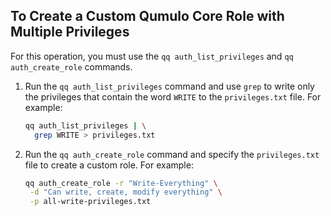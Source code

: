 ## To Create a Custom Qumulo Core Role with Multiple Privileges
For this operation, you must use the `qq auth_list_privileges` and `qq auth_create_role` commands.

1. Run the `qq auth_list_privileges` command and use `grep` to write only the privileges that contain the word `WRITE` to the `privileges.txt` file. For example:

   ```bash
   qq auth_list_privileges | \
     grep WRITE > privileges.txt
   ```

2. Run the `qq auth_create_role` command and specify the `privileges.txt` file to create a custom role. For example:

   ```bash
   qq auth_create_role -r "Write-Everything" \
    -d "Can write, create, modify everything" \
    -p all-write-privileges.txt
   ```
